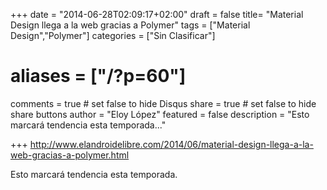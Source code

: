 +++
date = "2014-06-28T02:09:17+02:00"
draft = false
title= "Material Design llega a la web gracias a Polymer"
tags = ["Material Design","Polymer"]
categories = ["Sin Clasificar"]
# aliases = ["/?p=60"]
comments = true	# set false to hide Disqus
share = true	# set false to hide share buttons
author = "Eloy López"
featured = false
description = "Esto marcará tendencia esta temporada..."

+++
<http://www.elandroidelibre.com/2014/06/material-design-llega-a-la-web-gracias-a-polymer.html>

Esto marcará tendencia esta temporada.
